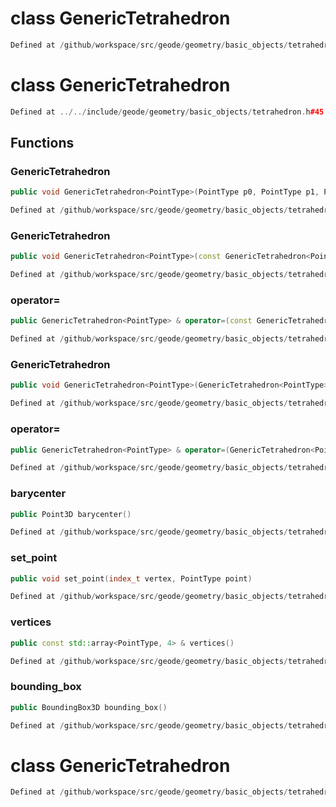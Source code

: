 # class GenericTetrahedron

```cpp
Defined at /github/workspace/src/geode/geometry/basic_objects/tetrahedron.cpp#159
```

# class GenericTetrahedron

```cpp
Defined at ../../include/geode/geometry/basic_objects/tetrahedron.h#45
```

## Functions

### GenericTetrahedron

```cpp
public void GenericTetrahedron<PointType>(PointType p0, PointType p1, PointType p2, PointType p3)
```

```cpp
Defined at /github/workspace/src/geode/geometry/basic_objects/tetrahedron.cpp#30
```

### GenericTetrahedron

```cpp
public void GenericTetrahedron<PointType>(const GenericTetrahedron<PointType> & other)
```

```cpp
Defined at /github/workspace/src/geode/geometry/basic_objects/tetrahedron.cpp#37
```

### operator=

```cpp
public GenericTetrahedron<PointType> & operator=(const GenericTetrahedron<PointType> & other)
```

```cpp
Defined at /github/workspace/src/geode/geometry/basic_objects/tetrahedron.cpp#43
```

### GenericTetrahedron

```cpp
public void GenericTetrahedron<PointType>(GenericTetrahedron<PointType> && other)
```

```cpp
Defined at /github/workspace/src/geode/geometry/basic_objects/tetrahedron.cpp#50
```

### operator=

```cpp
public GenericTetrahedron<PointType> & operator=(GenericTetrahedron<PointType> && other)
```

```cpp
Defined at /github/workspace/src/geode/geometry/basic_objects/tetrahedron.cpp#56
```

### barycenter

```cpp
public Point3D barycenter()
```

```cpp
Defined at /github/workspace/src/geode/geometry/basic_objects/tetrahedron.cpp#63
```

### set_point

```cpp
public void set_point(index_t vertex, PointType point)
```

```cpp
Defined at /github/workspace/src/geode/geometry/basic_objects/tetrahedron.cpp#72
```

### vertices

```cpp
public const std::array<PointType, 4> & vertices()
```

```cpp
Defined at /github/workspace/src/geode/geometry/basic_objects/tetrahedron.cpp#78
```

### bounding_box

```cpp
public BoundingBox3D bounding_box()
```

```cpp
Defined at /github/workspace/src/geode/geometry/basic_objects/tetrahedron.cpp#84
```



# class GenericTetrahedron

```cpp
Defined at /github/workspace/src/geode/geometry/basic_objects/tetrahedron.cpp#158
```

